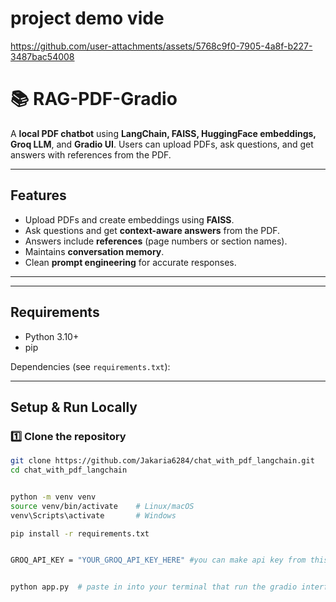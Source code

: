 # project demo vide



https://github.com/user-attachments/assets/5768c9f0-7905-4a8f-b227-3487bac54008



# 📚 RAG-PDF-Gradio

A **local PDF chatbot** using **LangChain, FAISS, HuggingFace embeddings, Groq LLM**, and **Gradio UI**. Users can upload PDFs, ask questions, and get answers with references from the PDF.

---

## Features

- Upload PDFs and create embeddings using **FAISS**.
- Ask questions and get **context-aware answers** from the PDF.
- Answers include **references** (page numbers or section names).
- Maintains **conversation memory**.
- Clean **prompt engineering** for accurate responses.

---



---

## Requirements

- Python 3.10+
- pip

Dependencies (see `requirements.txt`):


---

## Setup & Run Locally

### 1️⃣ Clone the repository

```bash
git clone https://github.com/Jakaria6284/chat_with_pdf_langchain.git
cd chat_with_pdf_langchain


python -m venv venv
source venv/bin/activate    # Linux/macOS
venv\Scripts\activate       # Windows

pip install -r requirements.txt


GROQ_API_KEY = "YOUR_GROQ_API_KEY_HERE" #you can make api key from this website https://groq.com/


python app.py  # paste in into your terminal that run the gradio interface after that you can test the system
